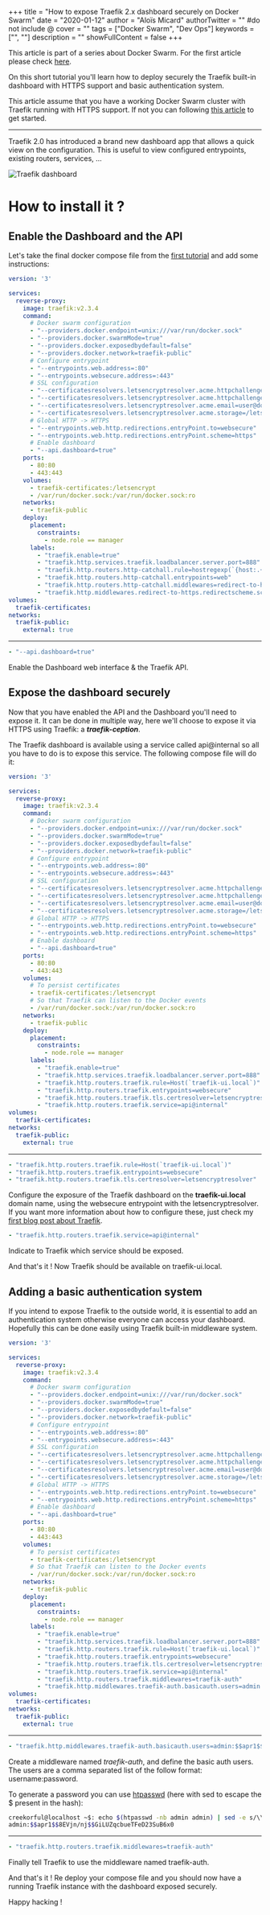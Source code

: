 +++ 
title = "How to expose Traefik 2.x dashboard securely on Docker Swarm"
date = "2020-01-12"
author = "Aloïs Micard"
authorTwitter = "" #do not include @ 
cover = ""
tags = ["Docker Swarm", "Dev Ops"]
keywords = ["", ""]
description = ""
showFullContent = false 
+++

This article is part of a series about Docker Swarm. For the first article please
check [here](https://blog.creekorful.com/how-to-install-traefik-2-docker-swarm/).

On this short tutorial you'll learn how to deploy securely the Traefik built-in dashboard with HTTPS support and basic
authentication system.

This article assume that you have a working Docker Swarm cluster with Traefik running with HTTPS support. If not you can
following [this article](https://blog.creekorful.com/how-to-install-traefik-2-docker-swarm/) to get started.

------

Traefik 2.0 has introduced a brand new dashboard app that allows a quick view on the configuration. This is useful to
view configured entrypoints, existing routers, services, ...

![Traefik dashboard](/img/traefik-dashboard.png)

# How to install it ?

## Enable the Dashboard and the API

Let's take the final docker compose file from
the [first tutorial](https://blog.creekorful.com/how-to-install-traefik-2-docker-swarm/) and add some instructions:

```yaml
version: '3'

services:
  reverse-proxy:
    image: traefik:v2.3.4
    command:
      # Docker swarm configuration
      - "--providers.docker.endpoint=unix:///var/run/docker.sock"
      - "--providers.docker.swarmMode=true"
      - "--providers.docker.exposedbydefault=false"
      - "--providers.docker.network=traefik-public"
      # Configure entrypoint
      - "--entrypoints.web.address=:80"
      - "--entrypoints.websecure.address=:443"
      # SSL configuration
      - "--certificatesresolvers.letsencryptresolver.acme.httpchallenge=true"
      - "--certificatesresolvers.letsencryptresolver.acme.httpchallenge.entrypoint=web"
      - "--certificatesresolvers.letsencryptresolver.acme.email=user@domaine.com"
      - "--certificatesresolvers.letsencryptresolver.acme.storage=/letsencrypt/acme.json"
      # Global HTTP -> HTTPS
      - "--entrypoints.web.http.redirections.entryPoint.to=websecure"
      - "--entrypoints.web.http.redirections.entryPoint.scheme=https"
      # Enable dashboard
      - "--api.dashboard=true"
    ports:
      - 80:80
      - 443:443
    volumes:
      - traefik-certificates:/letsencrypt
      - /var/run/docker.sock:/var/run/docker.sock:ro
    networks:
      - traefik-public
    deploy:
      placement:
        constraints:
          - node.role == manager
      labels:
        - "traefik.enable=true"
        - "traefik.http.services.traefik.loadbalancer.server.port=888" # required by swarm but not used.
        - "traefik.http.routers.http-catchall.rule=hostregexp(`{host:.+}`)"
        - "traefik.http.routers.http-catchall.entrypoints=web"
        - "traefik.http.routers.http-catchall.middlewares=redirect-to-https@docker"
        - "traefik.http.middlewares.redirect-to-https.redirectscheme.scheme=https"
volumes:
  traefik-certificates:
networks:
  traefik-public:
    external: true
```

------

```yaml
- "--api.dashboard=true"
```

Enable the Dashboard web interface & the Traefik API.

## Expose the dashboard securely

Now that you have enabled the API and the Dashboard you'll need to expose it. It can be done in multiple way, here we'll
choose to expose it via HTTPS using Traefik: a ***traefik-ception***.

The Traefik dashboard is available using a service called api@internal so all you have to do is to expose this service.
The following compose file will do it:

```yaml
version: '3'

services:
  reverse-proxy:
    image: traefik:v2.3.4
    command:
      # Docker swarm configuration
      - "--providers.docker.endpoint=unix:///var/run/docker.sock"
      - "--providers.docker.swarmMode=true"
      - "--providers.docker.exposedbydefault=false"
      - "--providers.docker.network=traefik-public"
      # Configure entrypoint
      - "--entrypoints.web.address=:80"
      - "--entrypoints.websecure.address=:443"
      # SSL configuration
      - "--certificatesresolvers.letsencryptresolver.acme.httpchallenge=true"
      - "--certificatesresolvers.letsencryptresolver.acme.httpchallenge.entrypoint=web"
      - "--certificatesresolvers.letsencryptresolver.acme.email=user@domaine.com"
      - "--certificatesresolvers.letsencryptresolver.acme.storage=/letsencrypt/acme.json"
      # Global HTTP -> HTTPS
      - "--entrypoints.web.http.redirections.entryPoint.to=websecure"
      - "--entrypoints.web.http.redirections.entryPoint.scheme=https"
      # Enable dashboard
      - "--api.dashboard=true"
    ports:
      - 80:80
      - 443:443
    volumes:
      # To persist certificates
      - traefik-certificates:/letsencrypt
      # So that Traefik can listen to the Docker events
      - /var/run/docker.sock:/var/run/docker.sock:ro
    networks:
      - traefik-public
    deploy:
      placement:
        constraints:
          - node.role == manager
      labels:
        - "traefik.enable=true"
        - "traefik.http.services.traefik.loadbalancer.server.port=888" # required by swarm but not used.
        - "traefik.http.routers.traefik.rule=Host(`traefik-ui.local`)"
        - "traefik.http.routers.traefik.entrypoints=websecure"
        - "traefik.http.routers.traefik.tls.certresolver=letsencryptresolver"
        - "traefik.http.routers.traefik.service=api@internal"
volumes:
  traefik-certificates:
networks:
  traefik-public:
    external: true
```

------

```yaml
- "traefik.http.routers.traefik.rule=Host(`traefik-ui.local`)"
- "traefik.http.routers.traefik.entrypoints=websecure"
- "traefik.http.routers.traefik.tls.certresolver=letsencryptresolver"
```

Configure the exposure of the Traefik dashboard on the **traefik-ui.local** domain name, using the websecure entrypoint
with the letsencryptresolver. If you want more information about how to configure these, just check
my [first blog post about Traefik](https://blog.creekorful.com/how-to-install-traefik-2-docker-swarm/).

```yaml
- "traefik.http.routers.traefik.service=api@internal"
```

Indicate to Traefik which service should be exposed.

And that's it ! Now Traefik should be available on traefik-ui.local.

## Adding a basic authentication system

If you intend to expose Traefik to the outside world, it is essential to add an authentication system otherwise everyone
can access your dashboard. Hopefully this can be done easily using Traefik built-in middleware system.

```yaml
version: '3'

services:
  reverse-proxy:
    image: traefik:v2.3.4
    command:
      # Docker swarm configuration
      - "--providers.docker.endpoint=unix:///var/run/docker.sock"
      - "--providers.docker.swarmMode=true"
      - "--providers.docker.exposedbydefault=false"
      - "--providers.docker.network=traefik-public"
      # Configure entrypoint
      - "--entrypoints.web.address=:80"
      - "--entrypoints.websecure.address=:443"
      # SSL configuration
      - "--certificatesresolvers.letsencryptresolver.acme.httpchallenge=true"
      - "--certificatesresolvers.letsencryptresolver.acme.httpchallenge.entrypoint=web"
      - "--certificatesresolvers.letsencryptresolver.acme.email=user@domaine.com"
      - "--certificatesresolvers.letsencryptresolver.acme.storage=/letsencrypt/acme.json"
      # Global HTTP -> HTTPS
      - "--entrypoints.web.http.redirections.entryPoint.to=websecure"
      - "--entrypoints.web.http.redirections.entryPoint.scheme=https"
      # Enable dashboard
      - "--api.dashboard=true"
    ports:
      - 80:80
      - 443:443
    volumes:
      # To persist certificates
      - traefik-certificates:/letsencrypt
      # So that Traefik can listen to the Docker events
      - /var/run/docker.sock:/var/run/docker.sock:ro
    networks:
      - traefik-public
    deploy:
      placement:
        constraints:
          - node.role == manager
      labels:
        - "traefik.enable=true"
        - "traefik.http.services.traefik.loadbalancer.server.port=888" # required by swarm but not used.
        - "traefik.http.routers.traefik.rule=Host(`traefik-ui.local`)"
        - "traefik.http.routers.traefik.entrypoints=websecure"
        - "traefik.http.routers.traefik.tls.certresolver=letsencryptresolver"
        - "traefik.http.routers.traefik.service=api@internal"
        - "traefik.http.routers.traefik.middlewares=traefik-auth"
        - "traefik.http.middlewares.traefik-auth.basicauth.users=admin:$$apr1$$8EVjn/nj$$GiLUZqcbueTFeD23SuB6x0"
volumes:
  traefik-certificates:
networks:
  traefik-public:
    external: true
```

------

```yaml
- "traefik.http.middlewares.traefik-auth.basicauth.users=admin:$$apr1$$8EVjn/nj$$GiLUZqcbueTFeD23SuB6x0"
```

Create a middleware named *traefik-auth*, and define the basic auth users. The users are a comma separated list of the
follow format: username:password.

To generate a password you can use [htpasswd](https://httpd.apache.org/docs/2.4/programs/htpasswd.html) (here with sed
to escape the $ present in the hash):

```sh
creekorful@localhost ~$: echo $(htpasswd -nb admin admin) | sed -e s/\\$/\\$\\$/g
admin:$$apr1$$8EVjn/nj$$GiLUZqcbueTFeD23SuB6x0
```

------

```yaml
- "traefik.http.routers.traefik.middlewares=traefik-auth"
```

Finally tell Traefik to use the middleware named traefik-auth.

And that's it ! Re deploy your compose file and you should now have a running Traefik instance with the dashboard
exposed securely.

Happy hacking !
